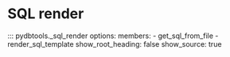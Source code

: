 # SQL render

::: pydbtools._sql_render
    options:
      members:
        - get_sql_from_file
        - render_sql_template
      show_root_heading: false
      show_source: true
